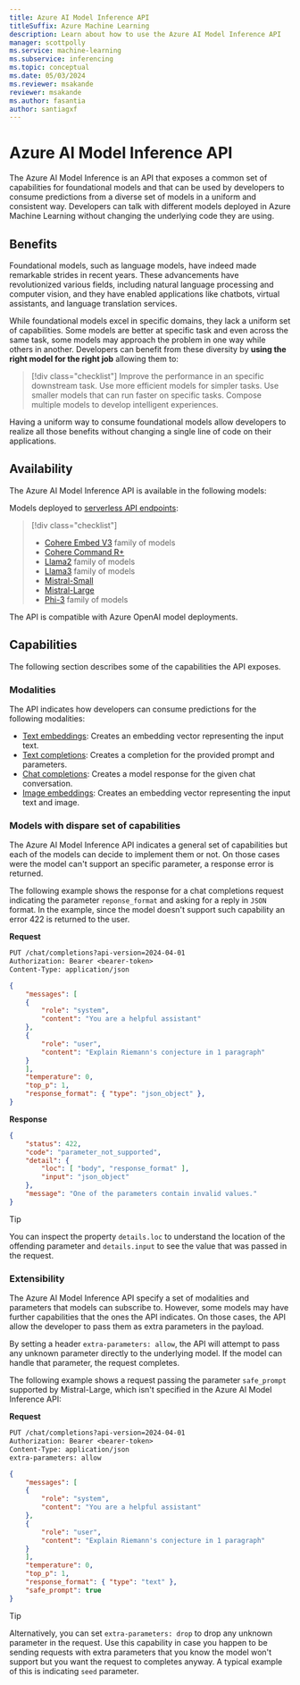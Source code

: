 ```yaml
---
title: Azure AI Model Inference API
titleSuffix: Azure Machine Learning
description: Learn about how to use the Azure AI Model Inference API
manager: scottpolly
ms.service: machine-learning
ms.subservice: inferencing
ms.topic: conceptual
ms.date: 05/03/2024
ms.reviewer: msakande 
reviewer: msakande
ms.author: fasantia
author: santiagxf
---
```


# Azure AI Model Inference API

The Azure AI Model Inference is an API that exposes a common set of capabilities for foundational models and that can be used by developers to consume predictions from a diverse set of models in a uniform and consistent way. Developers can talk with different models deployed in Azure Machine Learning without changing the underlying code they are using.

## Benefits

Foundational models, such as language models, have indeed made remarkable strides in recent years. These advancements have revolutionized various fields, including natural language processing and computer vision, and they have enabled applications like chatbots, virtual assistants, and language translation services.

While foundational models excel in specific domains, they lack a uniform set of capabilities. Some models are better at specific task and even across the same task, some models may approach the problem in one way while others in another. Developers can benefit from these diversity by **using the right model for the right job** allowing them to:

> [!div class="checklist"]
> Improve the performance in an specific downstream task.
> Use more efficient models for simpler tasks.
> Use smaller models that can run faster on specific tasks.
> Compose multiple models to develop intelligent experiences.

Having a uniform way to consume foundational models allow developers to realize all those benefits without changing a single line of code on their applications.

## Availability

The Azure AI Model Inference API is available in the following models:

Models deployed to [serverless API endpoints](how-to-deploy-models-serverless.md):

> [!div class="checklist"]
> * [Cohere Embed V3](how-to-deploy-models-cohere-embed.md) family of models
> * [Cohere Command R+](how-to-deploy-models-cohere-command.md)
> * [Llama2](how-to-deploy-models-llama.md) family of models
> * [Llama3](how-to-deploy-models-llama.md) family of models
> * [Mistral-Small](how-to-deploy-models-mistral.md)
> * [Mistral-Large](how-to-deploy-models-mistral.md)
> * [Phi-3](how-to-deploy-models-phi3.md) family of models

The API is compatible with Azure OpenAI model deployments.

## Capabilities

The following section describes some of the capabilities the API exposes.

### Modalities

The API indicates how developers can consume predictions for the following modalities:

* [Text embeddings](reference-model-inference-embeddings.md): Creates an embedding vector representing the input text.
* [Text completions](reference-model-inference-completions.md): Creates a completion for the provided prompt and parameters.
* [Chat completions](reference-model-inference-chat.md): Creates a model response for the given chat conversation.
* [Image embeddings](reference-model-inference-images-embeddings.md): Creates an embedding vector representing the input text and image.

### Models with dispare set of capabilities

The Azure AI Model Inference API indicates a general set of capabilities but each of the models can decide to implement them or not. On those cases were the model can't support an specific parameter, a response error is returned.

The following example shows the response for a chat completions request indicating the parameter `reponse_format` and asking for a reply in `JSON` format. In the example, since the model doesn't support such capability an error 422 is returned to the user. 

__Request__

```HTTP/1.1
PUT /chat/completions?api-version=2024-04-01
Authorization: Bearer <bearer-token>
Content-Type: application/json
```

```JSON
{
    "messages": [
    {
        "role": "system",
        "content": "You are a helpful assistant"
    },
    {
        "role": "user",
        "content": "Explain Riemann's conjecture in 1 paragraph"
    }
    ],
    "temperature": 0,
    "top_p": 1,
    "response_format": { "type": "json_object" },
}
```

__Response__

```JSON
{
    "status": 422,
    "code": "parameter_not_supported",
    "detail": {
        "loc": [ "body", "response_format" ],
        "input": "json_object"
    },
    "message": "One of the parameters contain invalid values."
}
```

> [!TIP]
> You can inspect the property `details.loc` to understand the location of the offending parameter and `details.input` to see the value that was passed in the request.

### Extensibility

The Azure AI Model Inference API specify a set of modalities and parameters that models can subscribe to. However, some models may have further capabilities that the ones the API indicates. On those cases, the API allow the developer to pass them as extra parameters in the payload.

By setting a header `extra-parameters: allow`, the API will attempt to pass any unknown parameter directly to the underlying model. If the model can handle that parameter, the request completes.

The following example shows a request passing the parameter `safe_prompt` supported by Mistral-Large, which isn't specified in the Azure AI Model Inference API:

__Request__

```HTTP/1.1
PUT /chat/completions?api-version=2024-04-01
Authorization: Bearer <bearer-token>
Content-Type: application/json
extra-parameters: allow
```

```JSON
{
    "messages": [
    {
        "role": "system",
        "content": "You are a helpful assistant"
    },
    {
        "role": "user",
        "content": "Explain Riemann's conjecture in 1 paragraph"
    }
    ],
    "temperature": 0,
    "top_p": 1,
    "response_format": { "type": "text" },
    "safe_prompt": true
}
```

> [!TIP]
> Alternatively, you can set `extra-parameters: drop` to drop any unknown parameter in the request. Use this capability in case you happen to be sending requests with extra parameters that you know the model won't support but you want the request to completes anyway. A typical example of this is indicating `seed` parameter.
